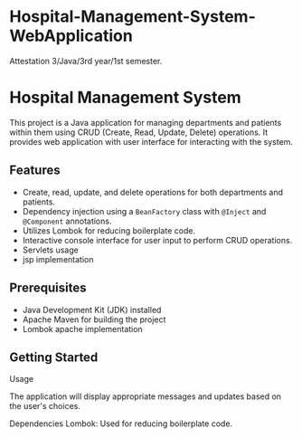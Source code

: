 # Hospital-Management-System-WebApplication
Attestation 3/Java/3rd year/1st semester.
# Hospital Management System

This project is a Java application for managing departments and patients within them using CRUD (Create, Read, Update, Delete) operations. It provides web application with user interface for interacting with the system.

## Features

- Create, read, update, and delete operations for both departments and patients.
- Dependency injection using a `BeanFactory` class with `@Inject` and `@Component` annotations.
- Utilizes Lombok for reducing boilerplate code.
- Interactive console interface for user input to perform CRUD operations.
- Servlets usage
- jsp implementation

## Prerequisites

- Java Development Kit (JDK) installed 
- Apache Maven for building the project 
- Lombok apache implementation
  
## Getting Started
Usage

The application will display appropriate messages and updates based on the user's choices.

Dependencies
Lombok: Used for reducing boilerplate code.
